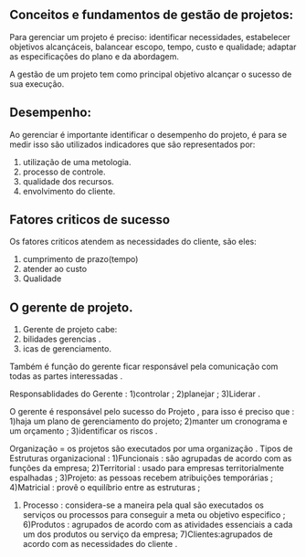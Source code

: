 
## Conceitos e fundamentos de gestão de projetos:

Para gerenciar um projeto é preciso: identificar necessidades, estabelecer objetivos alcançáceis, balancear escopo, tempo, custo e qualidade; adaptar as especificações do plano e da abordagem.

A gestão de um projeto tem como principal objetivo alcançar o sucesso de sua execução. 

## Desempenho:
Ao gerenciar é importante identificar o desempenho do projeto, é para se medir isso são utilizados indicadores que são representados por:
 1) utilização de uma metologia.
 2) processo de controle.
 3) qualidade dos recursos.
 4) envolvimento do cliente.
 
## Fatores criticos de sucesso
Os fatores criticos atendem as necessidades do cliente, são eles:
  1) cumprimento de prazo(tempo)
  2) atender ao custo
  3) Qualidade
  
## O gerente de projeto.
 
  1) Gerente de projeto cabe:
  2) bilidades gerencias .
  3) icas de gerenciamento.

Também é função do gerente ficar responsável pela comunicação com todas as partes interessadas .
  
  
Responsablidades do Gerente :
  1)controlar ;
  2)planejar ;
  3)Liderar .
  
  O gerente é responsável pelo sucesso do Projeto , para isso é preciso que :
  1)haja um plano de gerenciamento do projeto;
  2)manter um cronograma e um orçamento ;
  3)identificar os riscos .
  
  Organização = os projetos são executados por uma organização .
  Tipos de Estruturas  organizacional :
 1)Funcionais : são agrupadas de acordo com as funções da empresa;
 2)Territorial : usado para empresas territorialmente espalhadas ;
 3)Projeto: as pessoas recebem atribuições temporárias ;
 4)Matricial : provê o equilíbrio entre as estruturas ;
 1) Processo : considera-se a maneira pela qual são executados os serviços ou processos para conseguir a meta ou objetivo especifico ;
 6)Produtos : agrupados de acordo com as atividades essenciais a cada um dos produtos ou serviço da empresa;
 7)Clientes:agrupados de acordo com as necessidades do cliente .
